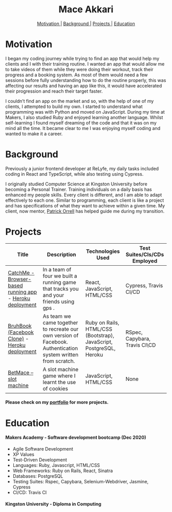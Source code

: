 <h1 align="center">Mace Akkari</h1>
<p align="center">
<a href="https://www.linkedin.com/in/maceakkari/">

<div align="center">
 
  [Motivation ](#motivation?) |
  [Background ](#background) |
  [Projects ](#projects) |
  [Education ](#education) 

</div>

# Motivation

I began my coding journey while trying to find an app that would help my clients and I with their training routine. I wanted an app that would allow me to take videos of them while they were doing their workout, track their progress and a booking system. As most of them would need a few sessions before fully understanding how to do the routine properly, this was affecting our results and having an app like this, it would have accelerated their progression and reach their target faster. 

I couldn’t find an app on the market and so, with the help of one of my clients, I attempted to build my own. I started to understand what programming was with Python and moved on JavaScript. During my time at Makers, I also studied Ruby and enjoyed learning another language. Whilst self-learning I found myself dreaming of the code and that it was on my mind all the time. It became clear to me I was enjoying myself coding and wanted to make it a career. 


# Background

Previously a junior frontend developer at ReLyfe, my daily tasks included coding in React and TypeScript, while also testing using Cypress. 

I originally studied Computer Science at Kingston University before becoming a Personal Trainer. Training individuals on a daily basis has enhanced my people skills. Every client is different, and I am able to adapt effectively to each one. Similar to programming, each client is like a project and has specifications of what they want to achieve within a given time. My client, now mentor,  [Patrick Orrell](https://github.com/paddyo) has helped guide me during my transition. 



# Projects
| Title | Description | Technologies Used | Test Suites/CIs/CDs Employed |
|--|--|--|--|
| [CatchMe - Browser-based running app](https://github.com/mace-akkari/catchme-web) - [Heroku deployment]() | In a team of four we built a running game that tracks you and your friends  using gps .   | React, JavaScript, HTML/CSS | Cypress, Travis CI/CD |
| [BruhBook (Facebook Clone)](https://github.com/mace-akkari/bruh-in-react) - [Heroku deployment](https://intense-scrubland-58731.herokuapp.com/)| As team we came together to recreate our own version of Facebook. Authentication system written from scratch. | Ruby on Rails, HTML/CSS (Bootstrap), JavaScript, PostgreSQL,  Heroku | RSpec, Capybara, Travis CI\CD |
| [BetMace – slot machine]( https://github.com/mace-akkari/Fruit-Machine) | A slot machine game where I learnt the use of cookies| JavaScript, HTML/CSS | None|

#### Please check on my [portfolio](https://mace-akkari.github.io/personalSite) for more projects.



# Education

#### Makers Academy - Software development bootcamp (Dec 2020) 
* Agile Software Development
* XP Values
* Test-Driven Development 
* Languages: Ruby, Javascript, HTML/CSS
* Web Frameworks: Ruby on Rails, React, Sinatra
* Databases: PostgreSQL
* Testing Suites: Rspec, Capybara, Selenium-Webdriver, Jasmine, Cypress
* CI/CD: Travis CI


#### Kingston University  - Diploma in Computing

